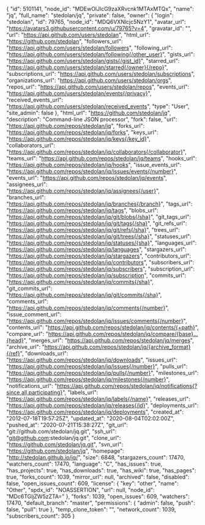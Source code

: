 {
  "id": 5101141,
  "node_id": "MDEwOlJlcG9zaXRvcnk1MTAxMTQx",
  "name": "jq",
  "full_name": "stedolan/jq",
  "private": false,
  "owner": {
    "login": "stedolan",
    "id": 79765,
    "node_id": "MDQ6VXNlcjc5NzY1",
    "avatar_url": "https://avatars3.githubusercontent.com/u/79765?v=4",
    "gravatar_id": "",
    "url": "https://api.github.com/users/stedolan",
    "html_url": "https://github.com/stedolan",
    "followers_url": "https://api.github.com/users/stedolan/followers",
    "following_url": "https://api.github.com/users/stedolan/following{/other_user}",
    "gists_url": "https://api.github.com/users/stedolan/gists{/gist_id}",
    "starred_url": "https://api.github.com/users/stedolan/starred{/owner}{/repo}",
    "subscriptions_url": "https://api.github.com/users/stedolan/subscriptions",
    "organizations_url": "https://api.github.com/users/stedolan/orgs",
    "repos_url": "https://api.github.com/users/stedolan/repos",
    "events_url": "https://api.github.com/users/stedolan/events{/privacy}",
    "received_events_url": "https://api.github.com/users/stedolan/received_events",
    "type": "User",
    "site_admin": false
  },
  "html_url": "https://github.com/stedolan/jq",
  "description": "Command-line JSON processor",
  "fork": false,
  "url": "https://api.github.com/repos/stedolan/jq",
  "forks_url": "https://api.github.com/repos/stedolan/jq/forks",
  "keys_url": "https://api.github.com/repos/stedolan/jq/keys{/key_id}",
  "collaborators_url": "https://api.github.com/repos/stedolan/jq/collaborators{/collaborator}",
  "teams_url": "https://api.github.com/repos/stedolan/jq/teams",
  "hooks_url": "https://api.github.com/repos/stedolan/jq/hooks",
  "issue_events_url": "https://api.github.com/repos/stedolan/jq/issues/events{/number}",
  "events_url": "https://api.github.com/repos/stedolan/jq/events",
  "assignees_url": "https://api.github.com/repos/stedolan/jq/assignees{/user}",
  "branches_url": "https://api.github.com/repos/stedolan/jq/branches{/branch}",
  "tags_url": "https://api.github.com/repos/stedolan/jq/tags",
  "blobs_url": "https://api.github.com/repos/stedolan/jq/git/blobs{/sha}",
  "git_tags_url": "https://api.github.com/repos/stedolan/jq/git/tags{/sha}",
  "git_refs_url": "https://api.github.com/repos/stedolan/jq/git/refs{/sha}",
  "trees_url": "https://api.github.com/repos/stedolan/jq/git/trees{/sha}",
  "statuses_url": "https://api.github.com/repos/stedolan/jq/statuses/{sha}",
  "languages_url": "https://api.github.com/repos/stedolan/jq/languages",
  "stargazers_url": "https://api.github.com/repos/stedolan/jq/stargazers",
  "contributors_url": "https://api.github.com/repos/stedolan/jq/contributors",
  "subscribers_url": "https://api.github.com/repos/stedolan/jq/subscribers",
  "subscription_url": "https://api.github.com/repos/stedolan/jq/subscription",
  "commits_url": "https://api.github.com/repos/stedolan/jq/commits{/sha}",
  "git_commits_url": "https://api.github.com/repos/stedolan/jq/git/commits{/sha}",
  "comments_url": "https://api.github.com/repos/stedolan/jq/comments{/number}",
  "issue_comment_url": "https://api.github.com/repos/stedolan/jq/issues/comments{/number}",
  "contents_url": "https://api.github.com/repos/stedolan/jq/contents/{+path}",
  "compare_url": "https://api.github.com/repos/stedolan/jq/compare/{base}...{head}",
  "merges_url": "https://api.github.com/repos/stedolan/jq/merges",
  "archive_url": "https://api.github.com/repos/stedolan/jq/{archive_format}{/ref}",
  "downloads_url": "https://api.github.com/repos/stedolan/jq/downloads",
  "issues_url": "https://api.github.com/repos/stedolan/jq/issues{/number}",
  "pulls_url": "https://api.github.com/repos/stedolan/jq/pulls{/number}",
  "milestones_url": "https://api.github.com/repos/stedolan/jq/milestones{/number}",
  "notifications_url": "https://api.github.com/repos/stedolan/jq/notifications{?since,all,participating}",
  "labels_url": "https://api.github.com/repos/stedolan/jq/labels{/name}",
  "releases_url": "https://api.github.com/repos/stedolan/jq/releases{/id}",
  "deployments_url": "https://api.github.com/repos/stedolan/jq/deployments",
  "created_at": "2012-07-18T19:57:25Z",
  "updated_at": "2020-08-04T02:02:00Z",
  "pushed_at": "2020-07-21T15:38:27Z",
  "git_url": "git://github.com/stedolan/jq.git",
  "ssh_url": "git@github.com:stedolan/jq.git",
  "clone_url": "https://github.com/stedolan/jq.git",
  "svn_url": "https://github.com/stedolan/jq",
  "homepage": "http://stedolan.github.io/jq/",
  "size": 6848,
  "stargazers_count": 17470,
  "watchers_count": 17470,
  "language": "C",
  "has_issues": true,
  "has_projects": true,
  "has_downloads": true,
  "has_wiki": true,
  "has_pages": true,
  "forks_count": 1039,
  "mirror_url": null,
  "archived": false,
  "disabled": false,
  "open_issues_count": 609,
  "license": {
    "key": "other",
    "name": "Other",
    "spdx_id": "NOASSERTION",
    "url": null,
    "node_id": "MDc6TGljZW5zZTA="
  },
  "forks": 1039,
  "open_issues": 609,
  "watchers": 17470,
  "default_branch": "master",
  "permissions": {
    "admin": false,
    "push": false,
    "pull": true
  },
  "temp_clone_token": "",
  "network_count": 1039,
  "subscribers_count": 305
}
